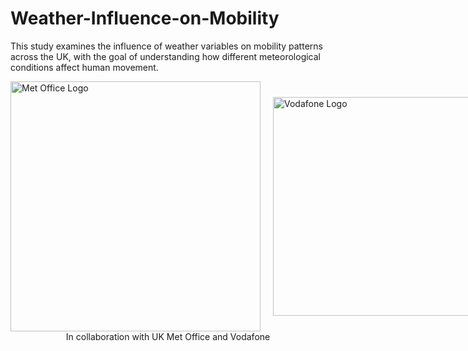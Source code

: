 # Weather-Influence-on-Mobility

This study examines the influence of weather variables on mobility patterns across the UK, with the goal of understanding how different meteorological conditions affect human movement.

<figure style="display: flex; flex-direction: column; align-items: center; justify-content: center; margin: auto;">
    <div style="display: flex; justify-content: center; align-items: center; margin: auto;">
        <img src="https://github.com/user-attachments/assets/b23b0998-95c5-42ae-8dca-e4f007620acc" alt="Met Office Logo" style="width: 400px; margin-right: 20px;">
        <img src="https://github.com/user-attachments/assets/128743d9-effa-4cb4-98f9-2018e6c002b8" alt="Vodafone Logo" style="width: 350px;">
    </div>
    <figcaption>In collaboration with UK Met Office and Vodafone</figcaption>
</figure>



